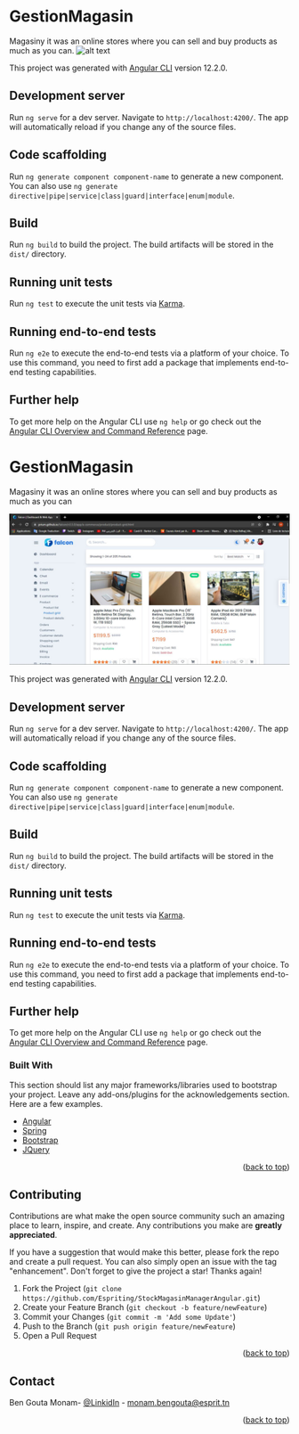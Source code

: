 # GestionMagasin
Magasiny it was an online stores where you can sell and buy products as much as you can.
![alt text](https://github.com/Espriting/StockMagasinManagerAngular/tree/monam/image.jpg?raw=true)

This project was generated with [Angular CLI](https://github.com/angular/angular-cli) version 12.2.0.

## Development server

Run `ng serve` for a dev server. Navigate to `http://localhost:4200/`. The app will automatically reload if you change any of the source files.

## Code scaffolding

Run `ng generate component component-name` to generate a new component. You can also use `ng generate directive|pipe|service|class|guard|interface|enum|module`.

## Build

Run `ng build` to build the project. The build artifacts will be stored in the `dist/` directory.

## Running unit tests

Run `ng test` to execute the unit tests via [Karma](https://karma-runner.github.io).

## Running end-to-end tests

Run `ng e2e` to execute the end-to-end tests via a platform of your choice. To use this command, you need to first add a package that implements end-to-end testing capabilities.

## Further help

To get more help on the Angular CLI use `ng help` or go check out the [Angular CLI Overview and Command Reference](https://angular.io/cli) page.
# GestionMagasin
Magasiny it was an online stores where you can sell and buy products as much as you can 

![alt text](https://github.com/Espriting/StockMagasinManagerAngular/blob/main/Application_Picture.JPG)

This project was generated with [Angular CLI](https://github.com/angular/angular-cli) version 12.2.0.

## Development server

Run `ng serve` for a dev server. Navigate to `http://localhost:4200/`. The app will automatically reload if you change any of the source files.

## Code scaffolding

Run `ng generate component component-name` to generate a new component. You can also use `ng generate directive|pipe|service|class|guard|interface|enum|module`.

## Build

Run `ng build` to build the project. The build artifacts will be stored in the `dist/` directory.

## Running unit tests

Run `ng test` to execute the unit tests via [Karma](https://karma-runner.github.io).

## Running end-to-end tests

Run `ng e2e` to execute the end-to-end tests via a platform of your choice. To use this command, you need to first add a package that implements end-to-end testing capabilities.

## Further help

To get more help on the Angular CLI use `ng help` or go check out the [Angular CLI Overview and Command Reference](https://angular.io/cli) page.

### Built With

This section should list any major frameworks/libraries used to bootstrap your project. Leave any add-ons/plugins for the acknowledgements section. Here are a few examples.


* [Angular](https://angular.io/)
* [Spring](https://spring.io/)
* [Bootstrap](https://getbootstrap.com)
* [JQuery](https://jquery.com)

<p align="right">(<a href="#top">back to top</a>)</p>

## Contributing

Contributions are what make the open source community such an amazing place to learn, inspire, and create. Any contributions you make are **greatly appreciated**.

If you have a suggestion that would make this better, please fork the repo and create a pull request. You can also simply open an issue with the tag "enhancement".
Don't forget to give the project a star! Thanks again!

1. Fork the Project (`git clone https://github.com/Espriting/StockMagasinManagerAngular.git`)
2. Create your Feature Branch (`git checkout -b feature/newFeature`)
3. Commit your Changes (`git commit -m 'Add some Update'`)
4. Push to the Branch (`git push origin feature/newFeature`)
5. Open a Pull Request

<p align="right">(<a href="#top">back to top</a>)</p>


## Contact

Ben Gouta Monam- [@LinkidIn](https://www.linkedin.com/in/monam-ben-gouta-752749185/) - monam.bengouta@esprit.tn


<p align="right">(<a href="#top">back to top</a>)</p>

